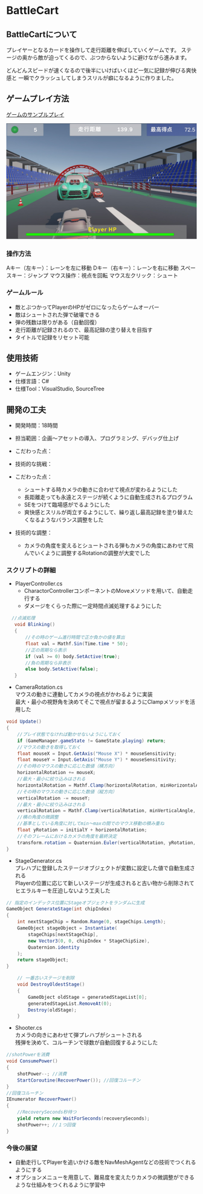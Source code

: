 # BattleCart
## BattleCartについて
プレイヤーとなるカードを操作して走行距離を伸ばしていくゲームです。
ステージの奥から敵が迫ってくるので、ぶつからないように避けながら進みます。
  
どんどんスピードが速くなるので後半にいけばいくほど一気に記録が伸びる爽快感と
一瞬でクラッシュしてしまうスリルが癖になるように作りました。

## ゲームプレイ方法
[ゲームのサンプルプレイ](https://ｘｘｘｘ.github.io/BattleCart_web/)

![ゲーム画面](readmeimg/Image20251010102412.jpg)

### 操作方法
Aキー（左キー）：レーンを左に移動
Dキー（右キー）：レーンを右に移動
スペースキー：ジャンプ
マウス操作：視点を回転
マウス左クリック：シュート

### ゲームルール
* 敵とぶつかってPlayerのHPがゼロになったらゲームオーバー
* 敵はシュートされた弾で破壊できる
* 弾の残数は限りがある（自動回復）
* 走行距離が記録されるので、最高記録の塗り替えを目指す
* タイトルで記録をリセット可能

## 使用技術
* ゲームエンジン：Unity
* 仕様言語：C#
* 仕様Tool：VisualStudio, SourceTree

## 開発の工夫
* 開発時間：18時間
* 担当範囲：企画～アセットの導入、プログラミング、デバッグ仕上げ
* こだわった点：
* 技術的な挑戦：

* こだわった点：
    - シュートする時カメラの動きに合わせて視点が変わるようにした
    - 長距離走っても永遠とステージが続くように自動生成されるプログラム
    - SEをつけて臨場感がでるようにした
    - 爽快感とスリルが両立するようにして、繰り返し最高記録を塗り替えたくなるようなバランス調整をした
* 技術的な調整：
    - カメラの角度を変えるとシュートされる弾もカメラの角度にあわせて飛んでいくように調整するRotationの調整が大変でした

### スクリプトの詳細
* PlayerController.cs
    - CharactorControllerコンポーネントのMoveメソッドを用いて、自動走行する
    - ダメージをくらった際に一定時間点滅処理するようにした
```C#
  //点滅処理
   void Blinking()
   {
       //その時のゲーム進行時間で正か負かの値を算出
       float val = Mathf.Sin(Time.time * 50);
       //正の周期なら表示
       if (val >= 0) body.SetActive(true);
       //負の周期なら非表示
       else body.SetActive(false);
   }
```

* CameraRotation.cs  
マウスの動きに連動してカメラの視点がかわるように実装  
最大・最小の視野角を決めてそこで視点が留まるようにClampメソッドを活用した  
```C#
void Update()
{
    //プレイ状態でなければ動かせないようにしておく
    if (GameManager.gameState != GameState.playing) return;
    //マウスの動きを取得しておく
    float mouseX = Input.GetAxis("Mouse X") * mouseSensitivity;
    float mouseY = Input.GetAxis("Mouse Y") * mouseSensitivity;
    //その時のマウスの動きに応じた数値（横方向）
    horizontalRotation += mouseX;
    //最大・最小に絞り込みはされる
    horizontalRotation = Mathf.Clamp(horizontalRotation, minHorizontalAngle, maxHorizontalAngle);
    //その時のマウスの動きに応じた数値（縦方向）
    verticalRotation -= mouseY;
    //最大・最小に絞り込みはされる
    verticalRotation = Mathf.Clamp(verticalRotation, minVerticalAngle, maxVerticalAngle);
    //横の角度の微調整
    //基準としている角度に対してmin～maxの間でのマウス移動の積み重ね
    float yRotation = initialY + horizontalRotation;
    //そのフレームにおけるカメラの角度を最終決定
    transform.rotation = Quaternion.Euler(verticalRotation, yRotation, 0);
}
```

* StageGenerator.cs  
プレハブに登録したステージオブジェクトが変数に設定した値で自動生成される  
Playerの位置に応じて新しいステージが生成されると古い物から削除されてヒエラルキーを圧迫しないよう工夫した  
```C#
// 指定のインデックス位置にStageオブジェクトをランダムに生成
GameObject GenerateStage(int chipIndex)
{
    int nextStageChip = Random.Range(0, stageChips.Length);
    GameObject stageObject = Instantiate(
        stageChips[nextStageChip],
        new Vector3(0, 0, chipIndex * StageChipSize),
        Quaternion.identity
    );
    return stageObject;
}
```
```C#
    // 一番古いステージを削除
    void DestroyOldestStage()
    {
        GameObject oldStage = generatedStageList[0];
        generatedStageList.RemoveAt(0);
        Destroy(oldStage);
    }
```

* Shooter.cs  
カメラの向きにあわせて弾プレハブがシュートされる  
残弾を決めて、コルーチンで球数が自動回復するようにした  
```C#
//shotPowerを消費
void ConsumePower()
{
    shotPower--; //消費
    StartCoroutine(RecoverPower()); //回復コルーチン
}
//回復コルーチン
IEnumerator RecoverPower()
{
    //RecoverySeconds秒待つ
    yield return new WaitForSeconds(recoverySeconds);
    shotPower++; //１つ回復
}
```

### 今後の展望
* 自動走行してPlayerを追いかける敵をNavMeshAgentなどの技術でつくれるようにする
* オプションメニューを用意して、難易度を変えたりカメラの微調整ができるような仕組みをつくれるように学習中

